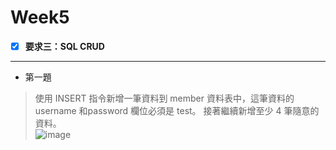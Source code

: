 # Week5

- [x] **要求三：SQL CRUD**
---------------------
* 第一題
> 使⽤ INSERT 指令新增⼀筆資料到 member 資料表中，這筆資料的 username 和password 欄位必須是 test。
> 接著繼續新增⾄少 4 筆隨意的資料。  
> ![image](https://github.com/RitaChang5527/Week5/assets/109656848/3630458b-9e34-427b-8cdc-990d7f55e5ad)
